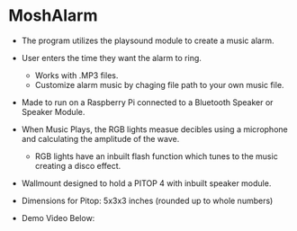 # MoshAlarm

- The program utilizes the playsound module to create a music alarm. 
- User enters the time they want the alarm to ring. 
  - Works with .MP3 files.
  - Customize alarm music by chaging file path to your own music file.
  
- Made to run on a Raspberry Pi connected to a Bluetooth Speaker or Speaker Module.
- When Music Plays, the RGB lights measue decibles using a microphone and calculating the 
  amplitude of the wave. 
  - RGB lights have an inbuilt flash function which tunes to the music creating a disco effect. 
  
- Wallmount designed to hold a PITOP 4 with inbuilt speaker module.
- Dimensions for Pitop: 5x3x3 inches (rounded up to whole numbers)

- Demo Video Below:



